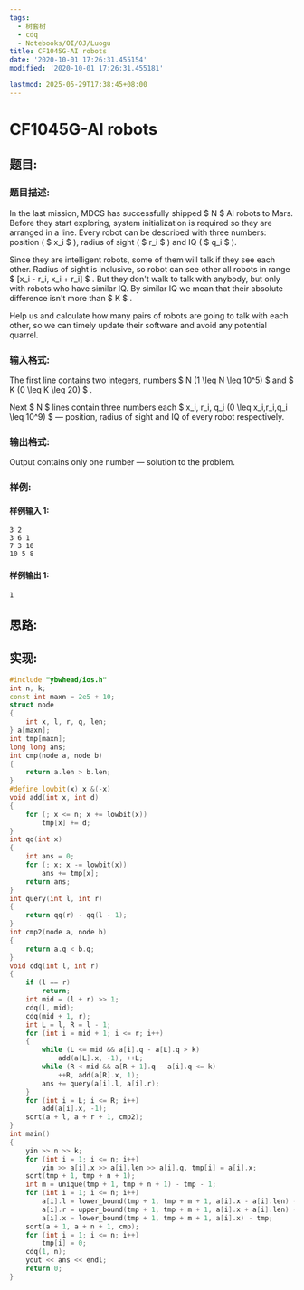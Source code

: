 ```yaml
---
tags:
  - 树套树
  - cdq
  - Notebooks/OI/OJ/Luogu
title: CF1045G-AI robots
date: '2020-10-01 17:26:31.455154'
modified: '2020-10-01 17:26:31.455181'

lastmod: 2025-05-29T17:38:45+08:00
---
```


# CF1045G-AI robots

## 题目:

### 题目描述:

In the last mission, MDCS has successfully shipped $ N $ AI robots to Mars. Before they start exploring, system initialization is required so they are arranged in a line. Every robot can be described with three numbers: position ( $ x_i $ ), radius of sight ( $ r_i $ ) and IQ ( $ q_i $ ).

Since they are intelligent robots, some of them will talk if they see each other. Radius of sight is inclusive, so robot can see other all robots in range $ [x_i - r_i, x_i + r_i] $ . But they don't walk to talk with anybody, but only with robots who have similar IQ. By similar IQ we mean that their absolute difference isn't more than $ K $ .

Help us and calculate how many pairs of robots are going to talk with each other, so we can timely update their software and avoid any potential quarrel.

### 输入格式:

The first line contains two integers, numbers $ N (1 \leq N \leq 10^5)  $ and $ K (0 \leq K \leq 20) $ .

Next $ N $ lines contain three numbers each $ x_i, r_i, q_i (0 \leq x_i,r_i,q_i \leq 10^9) $ — position, radius of sight and IQ of every robot respectively.

### 输出格式:

Output contains only one number — solution to the problem.

### 样例:

#### 样例输入 1:

```
3 2
3 6 1
7 3 10
10 5 8

```

#### 样例输出 1:

```
1
```

## 思路:

## 实现:

```cpp
#include "ybwhead/ios.h"
int n, k;
const int maxn = 2e5 + 10;
struct node
{
    int x, l, r, q, len;
} a[maxn];
int tmp[maxn];
long long ans;
int cmp(node a, node b)
{
    return a.len > b.len;
}
#define lowbit(x) x &(-x)
void add(int x, int d)
{
    for (; x <= n; x += lowbit(x))
        tmp[x] += d;
}
int qq(int x)
{
    int ans = 0;
    for (; x; x -= lowbit(x))
        ans += tmp[x];
    return ans;
}
int query(int l, int r)
{
    return qq(r) - qq(l - 1);
}
int cmp2(node a, node b)
{
    return a.q < b.q;
}
void cdq(int l, int r)
{
    if (l == r)
        return;
    int mid = (l + r) >> 1;
    cdq(l, mid);
    cdq(mid + 1, r);
    int L = l, R = l - 1;
    for (int i = mid + 1; i <= r; i++)
    {
        while (L <= mid && a[i].q - a[L].q > k)
            add(a[L].x, -1), ++L;
        while (R < mid && a[R + 1].q - a[i].q <= k)
            ++R, add(a[R].x, 1);
        ans += query(a[i].l, a[i].r);
    }
    for (int i = L; i <= R; i++)
        add(a[i].x, -1);
    sort(a + l, a + r + 1, cmp2);
}
int main()
{
    yin >> n >> k;
    for (int i = 1; i <= n; i++)
        yin >> a[i].x >> a[i].len >> a[i].q, tmp[i] = a[i].x;
    sort(tmp + 1, tmp + n + 1);
    int m = unique(tmp + 1, tmp + n + 1) - tmp - 1;
    for (int i = 1; i <= n; i++)
        a[i].l = lower_bound(tmp + 1, tmp + m + 1, a[i].x - a[i].len) - tmp,
        a[i].r = upper_bound(tmp + 1, tmp + m + 1, a[i].x + a[i].len) - tmp - 1,
        a[i].x = lower_bound(tmp + 1, tmp + m + 1, a[i].x) - tmp;
    sort(a + 1, a + n + 1, cmp);
    for (int i = 1; i <= n; i++)
        tmp[i] = 0;
    cdq(1, n);
    yout << ans << endl;
    return 0;
}
```
